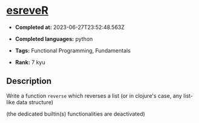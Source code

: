 # [esreveR](https://www.codewars.com/kata/5413759479ba273f8100003d)

- **Completed at:** 2023-06-27T23:52:48.563Z

- **Completed languages:** python

- **Tags:** Functional Programming, Fundamentals

- **Rank:** 7 kyu

## Description

Write a function `reverse` which reverses a list (or in clojure's case, any list-like data structure)

(the dedicated builtin(s) functionalities are deactivated)